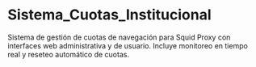 # Sistema_Cuotas_Institucional
Sistema de gestión de cuotas de navegación para Squid Proxy con interfaces web administrativa y de usuario. Incluye monitoreo en tiempo real y reseteo automático de cuotas.
